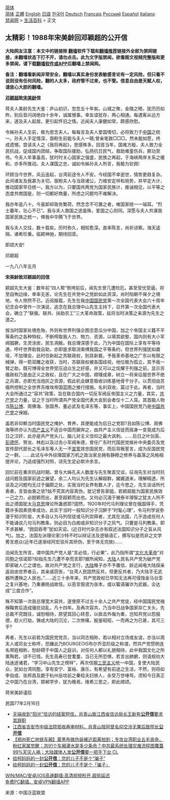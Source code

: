  <!-- 面包屑导航 --> <div class="breadcrumb"><!-- GTranslate: https://gtranslate.io/ -->  <div class="switcher notranslate">  <div class="selected">  <a href="#" onclick="return false;"> 简体</a>  </div>  <div class="option">  <a href="https://www.bannedbook.org" onclick="doGTranslate('zh-CN|zh-CN');jQuery('div.switcher div.selected a').html(jQuery(this).html());return false;" title="简体中文" class="nturl selected"> 简体</a>  <a href="https://www.bannedbook.org/zh-tw/" onclick="doGTranslate('zh-CN|zh-TW');jQuery('div.switcher div.selected a').html(jQuery(this).html());return false;" title="繁體中文" class="nturl"> 正體</a>  <a href="https://www.bannedbook.org/en/" onclick="doGTranslate('zh-CN|en');jQuery('div.switcher div.selected a').html(jQuery(this).html());return false;" title="English" class="nturl"> English</a>  <a href="https://www.bannedbook.org/ja/" onclick="doGTranslate('zh-CN|ja');jQuery('div.switcher div.selected a').html(jQuery(this).html());return false;" title="日本語" class="nturl"> 日語</a>  <a href="https://www.bannedbook.org/ko/" onclick="doGTranslate('zh-CN|ko');jQuery('div.switcher div.selected a').html(jQuery(this).html());return false;" title="한국어" class="nturl"> 한국어</a>  <a href="https://www.bannedbook.org/de/" onclick="doGTranslate('zh-CN|de');jQuery('div.switcher div.selected a').html(jQuery(this).html());return false;" title="Deutsch" class="nturl"> Deutsch</a>  <a href="https://www.bannedbook.org/fr/" onclick="doGTranslate('zh-CN|fr');jQuery('div.switcher div.selected a').html(jQuery(this).html());return false;" title="Français" class="nturl"> Français</a>  <a href="https://www.bannedbook.org/ru/" onclick="doGTranslate('zh-CN|ru');jQuery('div.switcher div.selected a').html(jQuery(this).html());return false;" title="Русский" class="nturl"> Русский</a>  <a href="https://www.bannedbook.org/es/" onclick="doGTranslate('zh-CN|es');jQuery('div.switcher div.selected a').html(jQuery(this).html());return false;" title="Español" class="nturl"> Español</a>  <a href="https://www.bannedbook.org/it/" onclick="doGTranslate('zh-CN|it');jQuery('div.switcher div.selected a').html(jQuery(this).html());return false;" title="Italiano" class="nturl"> Italiano</a>  </div>  </div>      <div class='breadcrumb-sub'><!-- Breadcrumb NavXT 6.3.0 --> <a href="https://www.bannedbook.org/" class="home">禁闻网</a> &gt; <a href="https://www.bannedbook.org/bnews/lifebaike/" class="category">生活百科</a> &gt; 正文</div></div><h2>太精彩！1988年宋美龄回邓颖超的公开信</h2> <p class="notice"><b>大陆网友注意：本文中的链接除 <a href="https://github.com/bannedbook/fanqiang" >翻墙</a>软件下载和<a href="https://github.com/killgcd/justmysocks/blob/master/README.md">翻墙推荐</a>链接外全部为禁网链接，未翻墙状态下打不开，请勿点击。此为文字版禁闻，欲看图文视频完整版和更多禁闻，请下载<a href="https://github.com/bannedbook/fanqiang">翻墙软件或APP</a>后翻墙上禁闻网。</p><p>备注：翻墙看新闻非常安全，翻墙以真实身份发表敏感言论有一定风险，但只看不说则没有任何风险，翻的人太多，政府管不过来，也不管。信息自由是天赋人权，请放心大胆的翻墙。</b></p>  <div class="entry"> <p><strong><a href="https://www.bannedbook.org/bnews/tag/%e9%82%93%e9%a2%96%e8%b6%85/" class="st_tag internal_tag" rel="tag" title="标签 邓颖超 下的日志">邓颖超</a>致<a href="https://www.bannedbook.org/bnews/tag/%e5%ae%8b%e7%be%8e%e9%be%84/" class="st_tag internal_tag" rel="tag" title="标签 宋美龄 下的日志">宋美龄</a>信</strong></p> <p>蒋夫人美龄先生大鉴：庐山初识，忽忽五十年矣。山城之聚，金陵之晤，犹历历如昨。别后音问阔绝四十余年，诚属憾事。幸友谊犹存，两心相通。每遇客从远方来，道及夫人起居，更引起怀旧之情。近闻夫人康健如常，颇感欣慰。</p> <p>令姊孙夫人生前，极为思念夫人。每每言及夫人爱国情切，必将致力于<span class='wp_keywordlink_affiliate'><a href="https://www.bannedbook.org/" title="中国" target="_blank">中国</a></span>之统一。孙夫人手足情深，亟盼生前能与夫人一晤;曾亲笔致□□□，然未能如愿，终成遗憾。尝读夫人之《我将再起》，思感殊多。回首当年，国难方殷，夫人致力全民抗战，促成国内团结，争取国际援助，弘扬抗日民气，救助难童伤兵，厥功至伟。今夫人年事虽高，犹时时关心国家之强盛，民族之再起，于海峡两岸关系之缓和，亦多所推动。夫人谋国之忠，诚如令姊孙夫人所言，我极为钦佩!</p> <p>环顾当今世界，风云迭起，台湾前途令人不安。今经国不幸逝世，情势更趋复杂。此间诸友及我甚为关切，亟盼夫人与当政诸公，力维安定祥和局势，并早定大计，推动国家早日统一。我方以为，只要国共两党为国家民族计，推诚相见，以平等之态度共商国是，则一切都好商量，所虑之问题均不难解决。</p> <p>我亦年逾八十。今虽卸却政务繁荷，然念念不可置之者，唯国家统一一端耳。“烈士暮年，壮心不已”。我与夫人救国之途虽殊，爱国之心则同。深愿与夫人共谋我国家民族之统一，俾我中华腾飞于世界。</p>  <p>我与夫人交往，数十载矣。历时弥久，相知愈深。直率陈言，尚祈谅察。海天遥隔，诸希珍重。临颖神驰，期待回音。</p> <p>即颂大安!</p> <p>邓颖超</p> <p>一九八八年五月</p> <p><strong>宋美龄致邓颖超的回信</strong></p>  <p>颖超先生大鉴：数年前“四人帮”倒垮前后，闻先生曾几遭险厄，甚至受忧受逼，将至自殉边缘，幸率无恙，论先生在共党中之党龄如此资深，尚时陷朝不保夕之境地，令人恻然不已。近阅报载，先生在我<a href="https://www.bannedbook.org/bnews/tag/%E4%B8%AD%E5%9B%BD/" class="st_tag internal_tag" rel="tag" title="标签 中国 下的日志">中国</a><a href="https://www.bannedbook.org/bnews/tag/%e5%9b%bd%e6%b0%91%e5%85%9a/" class="st_tag internal_tag" rel="tag" title="标签 国民党 下的日志">国民党</a>第一次全国代表大会六十周年纪念会中曾作一次演说，追念在我总理中山先生主持下，召开第一次全国代表大会，确立了“联俄、联共、扶助农工”三大革命政策，兹将当时决策之来源为先生之道之。</p> <p>按当时国家处境危殆，外则有世界列强企图恣意瓜分中国，加之个帝国主义籍不平等条约之各种特权，不断榨取我人力、物力、资源，以填其欲壑，国内则有大小军阀猖獗，生灵涂炭，民生凋敝。我总理深感于此，乃为中国在国际上享有平等待遇，呼吁世界助我自助，亦即是求取消束缚我国之平等条约，但世界列强犹如聋哑，不加理会，此时仅新起之苏联政权，别具新裁，予我革命基地之广东以有限之械弹，得一箭双雕之收获，当时，苏联政权被各国歧视，地位极为孤立，其予我一臂之助，既可博得全世界受压迫众生之好感，并又可以之炫耀于列强之前，显示苏俄政权乃是由正义之政权，且在广大之中国，顺理成章，树立一将来征服世界不绝之兵源，亦即充当炮灰之资源，假此机会肆意吸收训练基地骨干分子。以贯彻由苏俄所控制之全世界苏维埃帝国蓝图之推行措施。名利双收，莫过于此。再者，当时大会所通过之“容共”政策，旨在联合国内一切反军阀反帝国主义之力量，其实，<a href="https://www.bannedbook.org/bnews/tag/%e5%85%b1%e4%ba%a7%e5%85%9a/" class="st_tag internal_tag" rel="tag" title="标签 共产党 下的日志">共产党</a>之力量，证之于当时所谓共产党全国代表大会到会者仅十二人耳。其首脑人物当<span class='wp_keywordlink'><a href="https://www.bannedbook.org/forum2/topic1181.html" title="陈公博回忆" target="_blank">陈公博</a></span>、周佛海、张国焘、董必武及毛泽东等，事实上，中国国民党乃是<a href="https://www.bannedbook.org/bnews/tag/%e4%b8%ad%e5%9b%bd%e5%85%b1%e4%ba%a7%e5%85%9a/" class="st_tag internal_tag" rel="tag" title="标签 中国共产党 下的日志">中国共产党</a>之保姆。</p> <p>盖若非仰赖当时国民党之掩护、育养，其便能成为后日之党耶?且如陈公博、周佛海等终亦认为<span class='wp_keywordlink'><a href="https://www.bannedbook.org/forum2/topic6177.html" title="《共产主义的终极目的》" target="_blank">共产主义</a></span>不适合中国而摒弃之，由共产主义信徒而摇身一变竟成为后日之汉奸，此亦是共产党头儿、脑儿对主义信仰之最大讽刺。……后日之叶剑英、<span class='wp_keywordlink'><a href="https://www.bannedbook.org/forum2/topic960.html" title="彭德怀自述" target="_blank">彭德怀</a></span>、贺龙、林彪以及过去小军阀朱德，曾任广东时代国民党候补中央委员及党宣传部代部长之毛泽东等人无一不<span class='wp_keywordlink'><a href="https://www.bannedbook.org/forum5/topic17.html" title="宣誓与预言" target="_blank">宣誓</a></span>效忠国民党，而后背叛誓言，成为反国民党之一群。……此试与中外综理国家万机之政治家总拥有静穆之修养与磊落之风格相提并论，乃适成强烈对照，谅先生定必默许余言。</p> <p>回忆前在重庆抗战时期，曾与大姊孔夫人数度与先生聚首交谈，征询先生对当时抗战问题及国家前途之展望，余二人均认为先生认解超群，娓娓道来，理解精透，所谈及之问题均无过于偏颇之处，实我当时女界有数人才，迄今思之，先生谈话所代表者，言皆由衷之欤?姑不究其内容真伪，犹记曾告家姐，若颖超能为国家民族效一己之力，必脱颖而出，甚至超颖而出也。又何必沉湎于被泰半理智之犹太人所不齿之德国犹太<span class='wp_keywordlink'><a href="https://www.bannedbook.org/forum2/topic105.html" title="《马克思的成魔之路》" target="_blank">马克思</a></span>理论所蛊惑耶?固然，1920年时代马列理论曾在俄国得手，凭籍许多因素侥幸成功，此实于当时一般知识分子沉醉于“时髦心理”，令马列学说弥漫于知识阶层，大多自认为马列信徒或马列崇拜者，尤其在法国，几乎造成任何人不能诵说几句马列教条，则必目为白痴或非知识分子之风气。只要是马列教条，即不求甚解，“囫囵吞枣”犹如天诏，(近日时代杂志亦有叙述法国知识分子之盲从风气)。加之，法国左派理论家沙特不时以辩证法及逻辑语汇，撰写似是而非之文学莠言惑众(近年已逐渐经阿宏驳斥其矫伪，至于体无完肤)……</p> <p>泊闻先生所言，谓中国共产党人是“言必信，行必果”，此乃指所谓“<span class='wp_keywordlink'><a href="https://www.bannedbook.org/forum2/topic973.html" title="《文化大革命：历史真相和集体记忆》" target="_blank">文化大革命</a></span>”对同胞之信诺耶?抑指先生几遭不幸而言耶?据所闻知，<span class='wp_keywordlink_affiliate'><a href="https://www.bannedbook.org/" title="大陆" target="_blank">大陆</a></span>人民名共产党为破产党即家破人亡之谓也。故对共产党之言行，<a href="https://www.bannedbook.org/bnews/tag/%e5%a4%a7%e9%99%86/" class="st_tag internal_tag" rel="tag" title="标签 大陆 下的日志">大陆</a>稚子亦不予置信、龄近闻电大陆探亲返自由世界者云，其亲戚窃告，“台湾人民固然反共，但更反共者，乃大陆手无武器所遭殃之人民也。”……近三十余年来，共产党政权已早知无法再可侵蚀金马台澎之复兴基地，乃重袭统战故伎。以恶言毁谤为张本，或以蜜语骗诈为武器，企达成“三度合作”。</p>  <p>殊不知第一次我总理宽大容共，遂使原不过五十余人之共产党徒，经中国国民党襁褓鞠育后造成骚扰动乱，凡十四年。及再次容共，乃当中日战争国家存亡关头，先总裁不究既往，诚恕相待，原望其回心转意，以抵击外侮为重，岂知共党以怨报德，趁火打劫，铸成大陆的沉沦，二次惨痛，殷鉴昭昭，一而再之为已甚，其可三乎?</p> <p>再者，先生以前若为国民党党员，当以同志相称，若以相对立场或友谊，亦当以周夫人或邓女士称呼，恐嫌此乃BOURGEOIS布尔乔亚阶级之称谓，然共产党惯例连名带姓相称，恕龄碍于中国人之庭训，对任何人都以礼貌相待，此中我国文化之所熏陶若，谅不已怪。先生高寿已登耄耋，当已无所恐惧，若言出肺腑，则请规劝大陆迷途诸君，“学习中山先生之榜样”，再次信服<span class='wp_keywordlink'><a href="https://www.bannedbook.org/forum2/topic3456.html" title="孙中山《三民主义》" target="_blank">三民主义</a></span>统一中国，复使大陆民众，犹如台湾同胞，享有安宁、富裕、康乐，有希望有前途之生活，不然，则将如李自成、张邦昌及跪于杭州岳坟前之秦桧夫妇铁人，永受万世唾骂，须知今日真正之中国乃在台湾，邯郸学步，犹为晚焉，维希三思之，即此顺颂。</p> <p>蒋宋美龄谨启</p> <p>民国77年2月16日</p> <ul class='op-related-articles' title='相关阅读'> <li><a href='https://www.bannedbook.org/bnews/weiquan/20210804/1600327.html' target='_blank'>无端收到&#8220;阳光&#8221;信访的结案短信&#65292;肖青山致江西省信访局长王新有<b>公开信</b>要求其辞职</a></li> <li><a href='https://www.bannedbook.org/bnews/weiquan/20210728/1595889.html' target='_blank'>江西省吉安市中级法院拒收再审材料&#65292;肖青山陪同曾名仰交涉无果后致院长<b>公开信</b></a></li> <li><a href='https://www.bannedbook.org/bnews/bannedvideo/20210728/1595382.html' target='_blank'>【郑州死亡地铁车厢】蒙黑布做伪装被近距离拍到；专攻台湾职业五毛丧命，粉红家属觉醒；共91个车厢灌水是多少条命？中共最系统处理灾难流程图覆蓋99%天灾人祸；大陆媒体人发<b>公开信</b>要一把手下台 CL</a></li> <li><a href='https://www.bannedbook.org/bnews/comments/20210725/1593943.html' target='_blank'>给柯妈妈的一封<b>公开信</b>：您的儿子不是个“骗子”</a></li> <li><a href='https://www.bannedbook.org/bnews/taiwannews/20210724/1593581.html' target='_blank'>给柯妈妈的一封<b>公开信</b>：您的儿子不是个「骗子」</a></li> </ul> <p class="texttj"> <a href="https://github.com/bannedbook/fanqiang/wiki/V2ray%E6%9C%BA%E5%9C%BA" target="_blank">WIN/MAC/安卓/iOS高速翻墙:高清视频秒开,超低延迟</a><br/> <a href="https://github.com/bannedbook/fanqiang/wiki/%E7%A6%81%E9%97%BB%E7%BD%91%E5%AE%89%E5%8D%93%E7%BF%BB%E5%A2%99%E6%96%B0%E9%97%BBAPP" target="_blank">免费PC翻墙、安卓VPN翻墙APP</a></p> <p> 来源：中国泛蓝联盟 </p><a name='sharetosocial'></a>  <div style="margin-bottom:5px;padding-bottom:5px;clear:both"> <div id="archive-pix-1" class="banner-ads"> <!-- AuctionX Display platform tag START --> <div id="26318x728x90x621x_ADSLOT2" clicktrack="%%CLICK_URL_ESC%%"></div> <!-- AuctionX Display platform tag END --> </div> <div id="archive-pix-2" class="banner-ads"> <!-- AuctionX Display platform tag START --> <div id="26315x300x250x621x_ADSLOT2" clicktrack="%%CLICK_URL_ESC%%"></div> <!-- AuctionX Display platform tag END --> </div> </div>  <div id="archive-pix-1" class="banner-ads"> <!-- AuctionX Display platform tag START --> <div id="26318x728x90x621x_ADSLOT3" clicktrack="%%CLICK_URL_ESC%%"></div> <!-- AuctionX Display platform tag END --> </div> </div><!--END ENTRY--> 